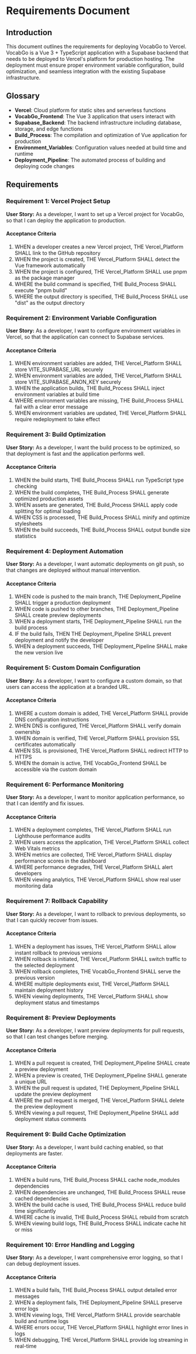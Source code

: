 # Requirements Document

## Introduction

This document outlines the requirements for deploying VocabGo to Vercel. VocabGo is a Vue 3 + TypeScript application with a Supabase backend that needs to be deployed to Vercel's platform for production hosting. The deployment must ensure proper environment variable configuration, build optimization, and seamless integration with the existing Supabase infrastructure.

## Glossary

- **Vercel**: Cloud platform for static sites and serverless functions
- **VocabGo_Frontend**: The Vue 3 application that users interact with
- **Supabase_Backend**: The backend infrastructure including database, storage, and edge functions
- **Build_Process**: The compilation and optimization of Vue application for production
- **Environment_Variables**: Configuration values needed at build time and runtime
- **Deployment_Pipeline**: The automated process of building and deploying code changes

## Requirements

### Requirement 1: Vercel Project Setup

**User Story:** As a developer, I want to set up a Vercel project for VocabGo, so that I can deploy the application to production.

#### Acceptance Criteria

1. WHEN a developer creates a new Vercel project, THE Vercel_Platform SHALL link to the GitHub repository
2. WHEN the project is created, THE Vercel_Platform SHALL detect the Vue framework automatically
3. WHEN the project is configured, THE Vercel_Platform SHALL use pnpm as the package manager
4. WHERE the build command is specified, THE Build_Process SHALL execute "pnpm build"
5. WHERE the output directory is specified, THE Build_Process SHALL use "dist" as the output directory

### Requirement 2: Environment Variable Configuration

**User Story:** As a developer, I want to configure environment variables in Vercel, so that the application can connect to Supabase services.

#### Acceptance Criteria

1. WHEN environment variables are added, THE Vercel_Platform SHALL store VITE_SUPABASE_URL securely
2. WHEN environment variables are added, THE Vercel_Platform SHALL store VITE_SUPABASE_ANON_KEY securely
3. WHEN the application builds, THE Build_Process SHALL inject environment variables at build time
4. WHERE environment variables are missing, THE Build_Process SHALL fail with a clear error message
5. WHEN environment variables are updated, THE Vercel_Platform SHALL require redeployment to take effect

### Requirement 3: Build Optimization

**User Story:** As a developer, I want the build process to be optimized, so that deployment is fast and the application performs well.

#### Acceptance Criteria

1. WHEN the build starts, THE Build_Process SHALL run TypeScript type checking
2. WHEN the build completes, THE Build_Process SHALL generate optimized production assets
3. WHEN assets are generated, THE Build_Process SHALL apply code splitting for optimal loading
4. WHEN CSS is processed, THE Build_Process SHALL minify and optimize stylesheets
5. WHEN the build succeeds, THE Build_Process SHALL output bundle size statistics

### Requirement 4: Deployment Automation

**User Story:** As a developer, I want automatic deployments on git push, so that changes are deployed without manual intervention.

#### Acceptance Criteria

1. WHEN code is pushed to the main branch, THE Deployment_Pipeline SHALL trigger a production deployment
2. WHEN code is pushed to other branches, THE Deployment_Pipeline SHALL create preview deployments
3. WHEN a deployment starts, THE Deployment_Pipeline SHALL run the build process
4. IF the build fails, THEN THE Deployment_Pipeline SHALL prevent deployment and notify the developer
5. WHEN a deployment succeeds, THE Deployment_Pipeline SHALL make the new version live

### Requirement 5: Custom Domain Configuration

**User Story:** As a developer, I want to configure a custom domain, so that users can access the application at a branded URL.

#### Acceptance Criteria

1. WHERE a custom domain is added, THE Vercel_Platform SHALL provide DNS configuration instructions
2. WHEN DNS is configured, THE Vercel_Platform SHALL verify domain ownership
3. WHEN domain is verified, THE Vercel_Platform SHALL provision SSL certificates automatically
4. WHEN SSL is provisioned, THE Vercel_Platform SHALL redirect HTTP to HTTPS
5. WHEN the domain is active, THE VocabGo_Frontend SHALL be accessible via the custom domain

### Requirement 6: Performance Monitoring

**User Story:** As a developer, I want to monitor application performance, so that I can identify and fix issues.

#### Acceptance Criteria

1. WHEN a deployment completes, THE Vercel_Platform SHALL run Lighthouse performance audits
2. WHEN users access the application, THE Vercel_Platform SHALL collect Web Vitals metrics
3. WHEN metrics are collected, THE Vercel_Platform SHALL display performance scores in the dashboard
4. WHERE performance degrades, THE Vercel_Platform SHALL alert developers
5. WHEN viewing analytics, THE Vercel_Platform SHALL show real user monitoring data

### Requirement 7: Rollback Capability

**User Story:** As a developer, I want to rollback to previous deployments, so that I can quickly recover from issues.

#### Acceptance Criteria

1. WHEN a deployment has issues, THE Vercel_Platform SHALL allow instant rollback to previous versions
2. WHEN rollback is initiated, THE Vercel_Platform SHALL switch traffic to the selected deployment
3. WHEN rollback completes, THE VocabGo_Frontend SHALL serve the previous version
4. WHERE multiple deployments exist, THE Vercel_Platform SHALL maintain deployment history
5. WHEN viewing deployments, THE Vercel_Platform SHALL show deployment status and timestamps

### Requirement 8: Preview Deployments

**User Story:** As a developer, I want preview deployments for pull requests, so that I can test changes before merging.

#### Acceptance Criteria

1. WHEN a pull request is created, THE Deployment_Pipeline SHALL create a preview deployment
2. WHEN a preview is created, THE Deployment_Pipeline SHALL generate a unique URL
3. WHEN the pull request is updated, THE Deployment_Pipeline SHALL update the preview deployment
4. WHERE the pull request is merged, THE Vercel_Platform SHALL delete the preview deployment
5. WHEN viewing a pull request, THE Deployment_Pipeline SHALL add deployment status comments

### Requirement 9: Build Cache Optimization

**User Story:** As a developer, I want build caching enabled, so that deployments are faster.

#### Acceptance Criteria

1. WHEN a build runs, THE Build_Process SHALL cache node_modules dependencies
2. WHEN dependencies are unchanged, THE Build_Process SHALL reuse cached dependencies
3. WHEN the build cache is used, THE Build_Process SHALL reduce build time significantly
4. WHERE cache is invalid, THE Build_Process SHALL rebuild from scratch
5. WHEN viewing build logs, THE Build_Process SHALL indicate cache hit or miss

### Requirement 10: Error Handling and Logging

**User Story:** As a developer, I want comprehensive error logging, so that I can debug deployment issues.

#### Acceptance Criteria

1. WHEN a build fails, THE Build_Process SHALL output detailed error messages
2. WHEN a deployment fails, THE Deployment_Pipeline SHALL preserve error logs
3. WHEN viewing logs, THE Vercel_Platform SHALL provide searchable build and runtime logs
4. WHERE errors occur, THE Vercel_Platform SHALL highlight error lines in logs
5. WHEN debugging, THE Vercel_Platform SHALL provide log streaming in real-time
